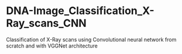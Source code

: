 # DNA-Image_Classification_X-Ray_scans_CNN
Classification of X-Ray scans using Convolutional neural network from scratch and with VGGNet architecture
